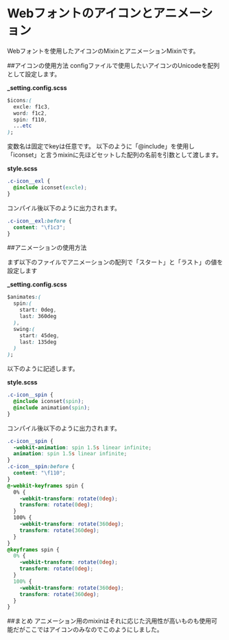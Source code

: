 # Webフォントのアイコンとアニメーション
Webフォントを使用したアイコンのMixinとアニメーションMixinです。

##アイコンの使用方法
configファイルで使用したいアイコンのUnicodeを配列として設定します。

**_setting.config.scss**

```css
$icons:(
  excle: f1c3,
  word: f1c2,
  spin: f110,
  ...etc
);
```

変数名は固定でkeyは任意です。
以下のように「@include」を使用し「iconset」と言うmixinに先ほどセットした配列の名前を引数として渡します。

**style.scss**

```css
.c-icon__exl {
  @include iconset(excle);
}
```

コンパイル後以下のように出力されます。

```css
.c-icon__exl:before {
  content: "\f1c3";
}
```

##アニメーションの使用方法

まず以下のファイルでアニメーションの配列で「スタート」と「ラスト」の値を設定します

**_setting.config.scss**

```css
$animates:(
  spin:(
    start: 0deg,
    last: 360deg
  ),
  swing:(
    start: 45deg,
    last: 135deg
  )
);
```

以下のように記述します。

**style.scss**

```css
.c-icon__spin {
  @include iconset(spin);
  @include animation(spin);
}
```

コンパイル後以下のように出力されます。

```css
.c-icon__spin {
  -webkit-animation: spin 1.5s linear infinite;
  animation: spin 1.5s linear infinite;
}
.c-icon__spin:before {
  content: "\f110";
}
@-webkit-keyframes spin {
  0% {
    -webkit-transform: rotate(0deg);
    transform: rotate(0deg);
  }
  100% {
    -webkit-transform: rotate(360deg);
    transform: rotate(360deg);
  }
}
@keyframes spin {
  0% {
    -webkit-transform: rotate(0deg);
    transform: rotate(0deg);
  }
  100% {
    -webkit-transform: rotate(360deg);
    transform: rotate(360deg);
  }
}
```

##まとめ
アニメーション用のmixinはそれに応じた汎用性が高いものも使用可能だがここではアイコンのみなのでこのようにしました。
